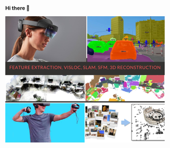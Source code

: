 ### Hi there 👋
<img src="https://github.com/Tarekbouamer/Tarekbouamer/blob/main/wall.jpg" width="1000" height="400">
<!--
**Tarekbouamer/Tarekbouamer** is a ✨ _special_ ✨ repository because its `README.md` (this file) appears on your GitHub profile.

Here are some ideas to get you started:

- 🔭 I’m currently working on ...
- 🌱 I’m currently learning ...
- 👯 I’m looking to collaborate on ...
- 🤔 I’m looking for help with ...
- 💬 Ask me about ...
- 📫 How to reach me: ...
- 😄 Pronouns: ...
- ⚡ Fun fact: ...
-->
#<img align="center" src="https://github-readme-stats.vercel.app/api/top-langs/?username=Tarekbouamer&theme=radical" />
